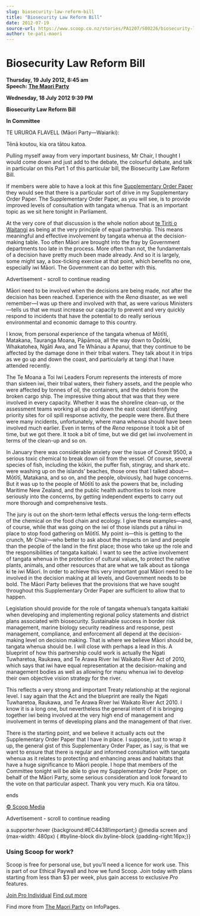 ```yaml
---
slug: biosecurity-law-reform-bill
title: "Biosecurity Law Reform Bill"
date: 2012-07-19
source-url: https://www.scoop.co.nz/stories/PA1207/S00226/biosecurity-law-reform-bill.htm
author: te-pati-maori
---
```

Biosecurity Law Reform Bill
===========================

**Thursday, 19 July 2012, 8:45 am**  
**Speech: [The Maori Party](https://info.scoop.co.nz/The_Maori_Party)**

**Wednesday, 18 July 2012 9:39 PM**

**Biosecurity Law Reform Bill**

**In Committee**

TE URUROA FLAVELL (Māori Party—Waiariki):

Tēnā koutou, kia ora tātou katoa.

Pulling myself away from very important business, Mr Chair, I thought I would come down and just add to the debate, the colourful debate, and talk in particular on this Part 1 of this particular bill, the Biosecurity Law Reform Bill.

If members were able to have a look at this fine [Supplementary Order Paper](http://www.legislation.govt.nz/sop/members/2012/0087/latest/DLM4608701html) they would see that there is a particular sort of drive in my Supplementary Order Paper. The Supplementary Order Paper, as you will see, is to provide improved levels of consultation with tangata whenua. That is an important topic as we sit here tonight in Parliament.

At the very core of that discussion is the whole notion about [te Tiriti o Waitangi](http://www.legislation.govt.nz/sop/members/2012/0088/latest/DLM4608801.html) as being at the very principle of equal partnership. This means meaningful and effective involvement by tangata whenua at the decision-making table. Too often Māori are brought into the fray by Government departments too late in the process. More often than not, the fundamentals of a decision have pretty much been made already. And so it is largely, some might say, a box-ticking exercise at that point, which benefits no one, especially iwi Māori. The Government can do better with this.

Advertisement - scroll to continue reading





Māori need to be involved when the decisions are being made, not after the decision has been reached. Experience with the _Rena_ disaster, as we well remember—I was up there and involved with that, as were various Ministers—tells us that we must increase our capacity to prevent and very quickly respond to incidents that have the potential to do really serious environmental and economic damage to this country.

I know, from personal experience of the tangata whenua of Mōtītī, Matakana, Tauranga Moana, Pāpāmoa, all the way down to Ōpōtiki, Whakatohea, Ngāti Awa, and Te Whānau a Apanui, that they continue to be affected by the damage done in their tribal waters. They talk about it in trips as we go up and down the coast, and particularly at tangi that I have attended recently.

The Te Moana a Toi Iwi Leaders Forum represents the interests of more than sixteen iwi, their tribal waters, their fishery assets, and the people who were affected by tonnes of oil, the containers, and the debris from the broken cargo ship. The impressive thing about that was that they were involved in every capacity. Whether it was the shoreline clean-up, or the assessment teams working all up and down the east coast identifying priority sites for oil spill response activity, the people were there. But there were many incidents, unfortunately, where mana whenua should have been involved much earlier. Even in terms of the _Rena_ response it took a bit of time, but we got there. It took a bit of time, but we did get iwi involvement in terms of the clean-up and so on.

In January there was considerable anxiety over the issue of Corexit 9500, a serious toxic chemical to break down oil from the vessel. Of course, several species of fish, including the kōkiri, the puffer fish, stingray, and shark etc. were washing up on the islands’ beaches, those ones that I talked about—Mōtītī, Matakana, and so on, and the people, obviously, had huge concerns. But it was up to the people of Mōtītī to ask the powers that be, including Maritime New Zealand, and the public health authorities to look more seriously into the concerns, by getting independent experts to carry out more thorough and comprehensive tests.

The jury is out on the short-term lethal effects versus the long-term effects of the chemical on the food chain and ecology. I give these examples—and, of course, while that was going on the iwi of those islands put a rāhui in place to stop food gathering on Mōtītī. My point is—this is getting to the crunch, Mr Chair—who better to ask about the impacts on land and people than the people of the land in the first place; those who take up the role and the responsibilities of tangata kaitiaki. I want to see the active involvement of tangata whenua in the protection of cultural values, to protect the native plants, animals, and other resources that are what we talk about as tāonga ki te iwi Māori. In order to achieve this very important goal Māori need to be involved in the decision making at all levels, and Government needs to be bold. The Māori Party believes that the provisions that we have sought throughout this Supplementary Order Paper are sufficient to allow that to happen.

Legislation should provide for the role of tangata whenua’s tangata kaitiaki when developing and implementing regional policy statements and district plans associated with biosecurity. Sustainable success in border risk management, marine biology security readiness and response, pest management, compliance, and enforcement all depend at the decision-making level on decision making. That is where we believe Māori should be, tangata whenua should be. I will close with perhaps a lead in this. A blueprint of how this partnership could work is actually the Ngati Tuwharetoa, Raukawa, and Te Arawa River Iwi Waikato River Act of 2010, which says that iwi have equal representation at the decision-making and management bodies as well as allowing for manu whenua iwi to develop their own objective vision strategy for the river.

This reflects a very strong and important Treaty relationship at the regional level. I say again that the Act and the blueprint are really the Ngati Tuwharetoa, Raukawa, and Te Arawa River Iwi Waikato River Act 2010. I know it is a long one, but nevertheless the general intent of it is bringing together iwi being involved at the very high end of management and involvement in terms of developing plans and the management of that river.

There is the starting point, and we believe it actually acts out the Supplementary Order Paper that I have in place. I suppose, just to wrap it up, the general gist of this Supplementary Order Paper, as I say, is that we want to ensure that there is regular and informed consultation with tangata whenua as it relates to protecting and enhancing areas and habitats that have a huge significance to Māori people. I hope that members of the Committee tonight will be able to give my Supplementary Order Paper, on behalf of the Māori Party, some serious consideration and look forward to the vote on that particular aspect. Thank you very much. Kia ora tātou.

ends

[© Scoop Media](http://www.scoop.co.nz/about/terms.html)  

Advertisement - scroll to continue reading



a.supporter:hover {background:#EC4438!important;} @media screen and (max-width: 480px) { #byline-block div.byline-block {padding-right:16px;}}

### Using Scoop for work?

Scoop is free for personal use, but you’ll need a licence for work use. This is part of our Ethical Paywall and how we fund Scoop. Join today with plans starting from less than $3 per week, plus gain access to exclusive _Pro_ features.  
  
[Join Pro Individual](https://pro.scoop.co.nz/Individual/?from=ProIn24) [Find out more](https://pro.scoop.co.nz/using-scoop-for-work/?from=ProIn24)

Find more from [The Maori Party](https://info.scoop.co.nz/The_Maori_Party) on InfoPages.